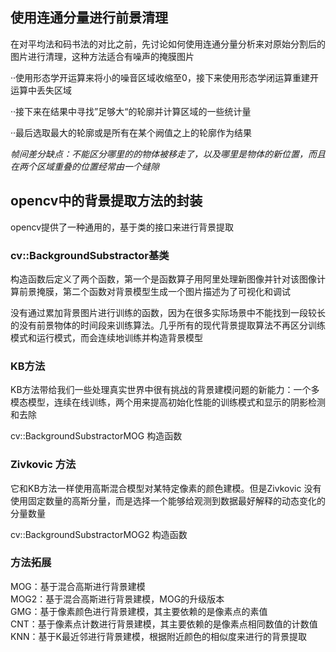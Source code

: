



## 使用连通分量进行前景清理 			

在对平均法和码书法的对比之前，先讨论如何使用连通分量分析来对原始分割后的图片进行清理，这种方法适合有噪声的掩膜图片				

··使用形态学开运算来将小的噪音区域收缩至0，接下来使用形态学闭运算重建开运算中丢失区域		

··接下来在结果中寻找”足够大“的轮廓并计算区域的一些统计量			

··最后选取最大的轮廓或是所有在某个阙值之上的轮廓作为结果			



*帧间差分缺点：不能区分哪里的的物体被移走了，以及哪里是物体的新位置，而且在两个区域重叠的位置经常由一个缝隙*			





## opencv中的背景提取方法的封装			

opencv提供了一种通用的，基于类的接口来进行背景提取				

### cv::BackgroundSubstractor基类			

构造函数后定义了两个函数，第一个是函数算子用阿里处理新图像并针对该图像计算前景掩膜，第二个函数对背景模型生成一个图片描述为了可视化和调试				

没有通过累加背景图片进行训练的函数，因为在很多实际场景中不能找到一段较长的没有前景物体的时间段来训练算法。几乎所有的现代背景提取算法不再区分训练模式和运行模式，而会连续地训练并构造背景模型					





### KB方法			

KB方法带给我们一些处理真实世界中很有挑战的背景建模问题的新能力：一个多模态模型，连续在线训练，两个用来提高初始化性能的训练模式和显示的阴影检测和去除			

cv::BackgroundSubstractorMOG 构造函数			



### Zivkovic 方法				

它和KB方法一样使用高斯混合模型对某特定像素的颜色建模。但是Zivkovic 没有使用固定数量的高斯分量，而是选择一个能够给观测到数据最好解释的动态变化的分量数量			

cv::BackgroundSubstractorMOG2 构造函数				







### 方法拓展			

MOG：基于混合高斯进行背景建模			
MOG2：基于混合高斯进行背景建模，MOG的升级版本				
GMG：基于像素颜色进行背景建模，其主要依赖的是像素点的素值				
CNT：基于像素点计数进行背景建模，其主要依赖的是像素点相同数值的计数值			
KNN：基于K最近邻进行背景建模，根据附近颜色的相似度来进行的背景提取			

